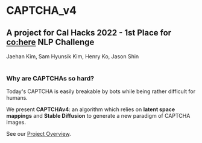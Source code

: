 # CAPTCHA_v4
## A project for Cal Hacks 2022 - 1st Place for [co:here](https://cohere.ai/) NLP Challenge
Jaehan Kim, Sam Hyunsik Kim, Henry Ko, Jason Shin
<br/>
<br/>

### Why are CAPTCHAs so hard? 
Today's CAPTCHA is easily breakable by bots while being rather difficult for humans. 

We present **CAPTCHAv4**: an algorithm which relies on **latent space mappings** and **Stable Diffusion** to generate a new paradigm of CAPTCHA images.


See our [Project Overview](https://docs.google.com/presentation/d/1zOR-NSzkrreDXjFbpJCGdIAEKUZLs6rFvFbltQuNXa4/edit#slide=id.g16a1048099d_0_479).

